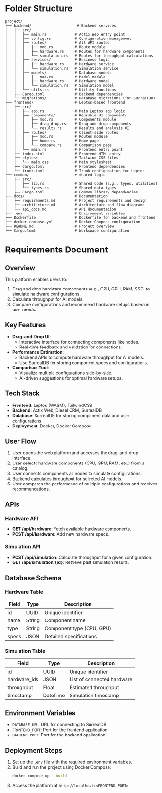# Folder Structure

```
project/
├── backend/                     # Backend services
│   ├── src/
│   │   ├── main.rs             # Actix Web entry point
│   │   ├── config.rs           # Configuration management
│   │   ├── routes/             # All API routes
│   │   │   ├── mod.rs          # Route module
│   │   │   ├── hardware.rs     # Routes for hardware components
│   │   │   └── simulation.rs   # Routes for throughput calculations
│   │   ├── services/           # Business logic
│   │   │   ├── hardware.rs     # Hardware service
│   │   │   └── simulation.rs   # Simulation service
│   │   ├── models/             # Database models
│   │   │   ├── mod.rs          # Model module
│   │   │   ├── hardware.rs     # Hardware model
│   │   │   └── simulation.rs   # Simulation model
│   │   └── utils.rs            # Utility functions
│   ├── Cargo.toml              # Backend dependencies
│   └── migrations/             # Database migrations (for SurrealDB)
├── frontend/                   # Leptos-based frontend
│   ├── src/
│   │   ├── app.rs              # Main Leptos app logic
│   │   ├── components/         # Reusable UI components
│   │   │   ├── mod.rs          # Components module
│   │   │   ├── drag_drop.rs    # Drag-and-drop components
│   │   │   └── results.rs      # Results and analysis UI
│   │   ├── routes/             # Client-side routes
│   │   │   ├── mod.rs          # Routes module
│   │   │   ├── home.rs         # Home page
│   │   │   └── compare.rs      # Comparison page
│   │   └── main.rs             # Frontend entry point
│   ├── index.html              # Frontend HTML entry
│   ├── styles/                 # Tailwind CSS files
│   │   └── main.css            # Main stylesheet
│   ├── Cargo.toml              # Frontend dependencies
│   └── trunk.toml              # Trunk configuration for Leptos
├── common/                     # Shared logic
│   ├── src/
│   │   ├── lib.rs              # Shared code (e.g., types, utilities)
│   │   └── types.rs            # Shared data types
│   ├── Cargo.toml              # Common library dependencies
├── docs/                       # Documentation
│   ├── requirements.md         # Project requirements and design
│   ├── architecture.md         # Architecture and flow diagrams
│   └── api_docs.md             # API documentation
├── .env                        # Environment variables
├── Dockerfile                  # Dockerfile for backend and frontend
├── docker-compose.yml          # Docker Compose configuration
├── README.md                   # Project overview
└── Cargo.toml                  # Workspace configuration
```

# Requirements Document

## Overview
This platform enables users to:
1. Drag and drop hardware components (e.g., CPU, GPU, RAM, SSD) to simulate hardware configurations.
2. Calculate throughput for AI models.
3. Compare configurations and recommend hardware setups based on user needs.

## Key Features
- **Drag-and-Drop UI**:
  - Interactive interface for connecting components like nodes.
  - Real-time feedback and validation for connections.
- **Performance Estimation**:
  - Backend APIs to compute hardware throughput for AI models.
  - Use SurrealDB for storing component specs and configurations.
- **Comparison Tool**:
  - Visualize multiple configurations side-by-side.
  - AI-driven suggestions for optimal hardware setups.

## Tech Stack
- **Frontend**: Leptos (WASM), TailwindCSS
- **Backend**: Actix Web, Diesel ORM, SurrealDB
- **Database**: SurrealDB for storing component data and user configurations
- **Deployment**: Docker, Docker Compose

## User Flow
1. User opens the web platform and accesses the drag-and-drop interface.
2. User selects hardware components (CPU, GPU, RAM, etc.) from a catalog.
3. User connects components as nodes to simulate configurations.
4. Backend calculates throughput for selected AI models.
5. User compares the performance of multiple configurations and receives recommendations.

## APIs
### Hardware API
- **GET /api/hardware**: Fetch available hardware components.
- **POST /api/hardware**: Add new hardware specs.

### Simulation API
- **POST /api/simulation**: Calculate throughput for a given configuration.
- **GET /api/simulation/{id}**: Retrieve past simulation results.

## Database Schema
### Hardware Table
| Field         | Type    | Description                 |
|---------------|---------|-----------------------------|
| id            | UUID    | Unique identifier           |
| name          | String  | Component name              |
| type          | String  | Component type (CPU, GPU)   |
| specs         | JSON    | Detailed specifications     |

### Simulation Table
| Field         | Type    | Description                 |
|---------------|---------|-----------------------------|
| id            | UUID    | Unique identifier           |
| hardware_ids  | JSON    | List of connected hardware  |
| throughput    | Float   | Estimated throughput        |
| timestamp     | DateTime| Simulation timestamp        |

## Environment Variables
- `DATABASE_URL`: URL for connecting to SurrealDB
- `FRONTEND_PORT`: Port for the frontend application
- `BACKEND_PORT`: Port for the backend application

## Deployment Steps
1. Set up the `.env` file with the required environment variables.
2. Build and run the project using Docker Compose:
   ```bash
   docker-compose up --build
   ```
3. Access the platform at `http://localhost:<FRONTEND_PORT>`.
